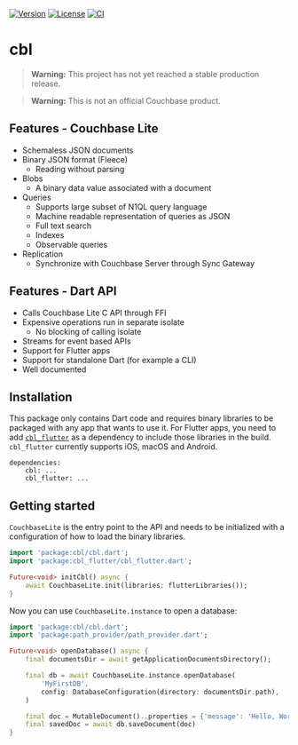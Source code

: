 [![Version](https://badgen.net/pub/v/cbl)](https://pub.dev/packages/cbl)
[![License](https://badgen.net/pub/license/cbl)](https://github.com/cofu-app/cbl-dart/blob/main/packages/cbl/LICENSE)
[![CI](https://github.com/cofu-app/cbl-dart/actions/workflows/ci.yaml/badge.svg)](https://github.com/cofu-app/cbl-dart/actions/workflows/ci.yaml)

# cbl

> **Warning:** This project has not yet reached a stable production release.

> **Warning:** This is not an official Couchbase product.

## Features - Couchbase Lite

- Schemaless JSON documents
- Binary JSON format (Fleece)
  - Reading without parsing
- Blobs
  - A binary data value associated with a document
- Queries
  - Supports large subset of N1QL query language
  - Machine readable representation of queries as JSON
  - Full text search
  - Indexes
  - Observable queries
- Replication
  - Synchronize with Couchbase Server through Sync Gateway

## Features - Dart API

- Calls Couchbase Lite C API through FFI
- Expensive operations run in separate isolate
  - No blocking of calling isolate
- Streams for event based APIs
- Support for Flutter apps
- Support for standalone Dart (for example a CLI)
- Well documented

## Installation

This package only contains Dart code and requires binary libraries to be packaged
with any app that wants to use it. For Flutter apps, you need to add 
[`cbl_flutter`](https://pub.dev/packages/cbl_flutter) as a dependency to include 
those libraries in the build. `cbl_flutter` currently supports iOS, macOS and Android.

```pubspec
dependencies:
    cbl: ...
    cbl_flutter: ...
```

## Getting started

`CouchbaseLite` is the entry point to the API and needs to be initialized with a
configuration of how to load the binary libraries.

```dart
import 'package:cbl/cbl.dart';
import 'package:cbl_flutter/cbl_flutter.dart';

Future<void> initCbl() async {
    await CouchbaseLite.init(libraries: flutterLibraries());
}
```

Now you can use `CouchbaseLite.instance` to open a database:

```dart
import 'package:cbl/cbl.dart';
import 'package:path_provider/path_provider.dart';

Future<void> openDatabase() async {
    final documentsDir = await getApplicationDocumentsDirectory();

    final db = await CouchbaseLite.instance.openDatabase(
        'MyFirstDB',
        config: DatabaseConfiguration(directory: documentsDir.path),
    )

    final doc = MutableDocument()..properties = {'message': 'Hello, World!'};
    final savedDoc = await db.saveDocument(doc)
}
```

